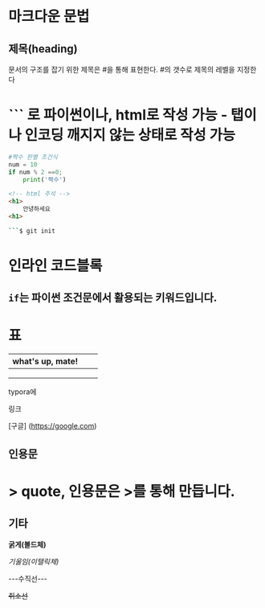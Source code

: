 # 마크다운 문법

## 제목(heading)

문서의 구조를 잡기 위한 제목은 #을 통해 표현한다. #의 갯수로 제목의 레벨을 지정한다



# ``` 로 파이썬이나, html로 작성 가능 - 탭이나 인코딩 깨지지 않는 상태로 작성 가능



```python
#짝수 판별 조건식
num = 10
if num % 2 ==0;
	print('짝수')
```

```html
<!-- html 주석 -->
<h1>
	안녕하세요
<h1>

```

``` bash
​```$ git init
```

# 인라인 코드블록

## `if`는 파이썬 조건문에서 활용되는 키워드입니다.



# 표

| what's up, mate! |      |      |
| ---------------- | ---- | ---- |
|                  |      |      |
|                  |      |      |
|                  |      |      |

typora에 

링크



[구글] (https://google.com)

## 인용문

# > quote, 인용문은 >를 통해 만듭니다.

## 기타

**굵게(볼드체)**

*기울임(이탤릭체)*

---수직선---

~~취소선~~

